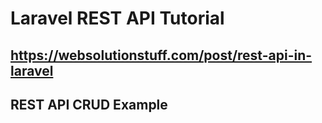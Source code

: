 # Laravel REST API Tutorial
## https://websolutionstuff.com/post/rest-api-in-laravel
## REST API CRUD Example
